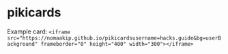 # pikicards 

Example card: ```<iframe src="https://nomaakip.github.io/pikicardsusername=hacks.guide&bg=userBackground" frameborder="0" height="400" width="300"></iframe>```
